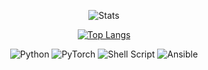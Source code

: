 <div align="center">
  
![Stats](https://github-readme-stats.vercel.app/api?username=JH-LEE-KR&theme=default&show_icons=true?count_private=true)

[![Top Langs](https://github-readme-stats.vercel.app/api/top-langs/?username=JH-LEE-KR&layout=compact)](https://github.com/anuraghazra/github-readme-stats)

![Python](https://img.shields.io/badge/python-3670A0?style=for-the-badge&logo=python&logoColor=white)
![PyTorch](https://img.shields.io/badge/PyTorch-%23EE4C2C.svg?style=for-the-badge&logo=PyTorch&logoColor=white)
![Shell Script](https://img.shields.io/badge/shell_script-%23121011.svg?style=for-the-badge&logo=gnu-bash&logoColor=white)
![Ansible](https://img.shields.io/badge/Ansible-%23EE0000?style=for-the-badge&logo=ansible&logoColor=white)
</div>
